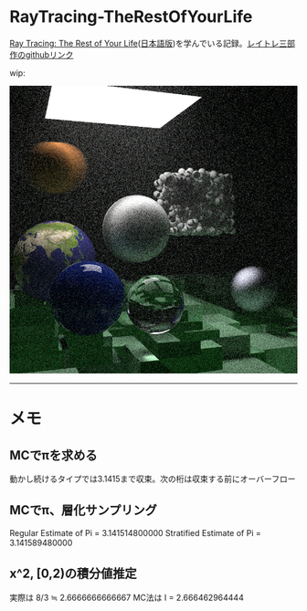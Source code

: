 # RayTracing-TheRestOfYourLife
[Ray Tracing: The Rest of Your Life](https://raytracing.github.io/books/RayTracingTheRestOfYourLife.html)([日本語版](https://inzkyk.xyz/ray_tracing_in_one_weekend/))を学んでいる記録。[レイトレ三部作のgithubリンク](https://github.com/RayTracing/raytracing.github.io)

wip:

![](image.png)

---

# メモ

## MCでπを求める
動かし続けるタイプでは3.1415まで収束。次の桁は収束する前にオーバーフロー

## MCでπ、層化サンプリング
Regular    Estimate of Pi = 3.141514800000
Stratified Estimate of Pi = 3.141589480000

## x^2, [0,2)の積分値推定
実際は  8/3 ≒ 2.6666666666667
MC法は  I = 2.666462964444